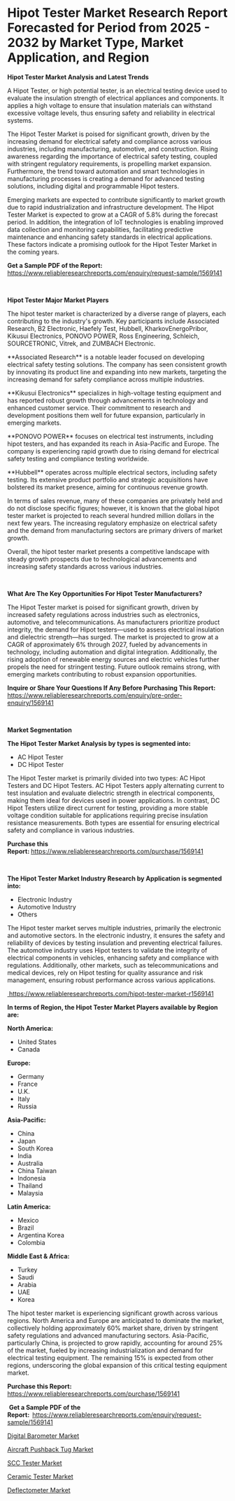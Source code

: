 <p><h1>Hipot Tester Market Research Report Forecasted for Period from 2025 -  2032 by Market Type, Market Application, and Region</h1></p><p><strong>Hipot Tester Market Analysis and Latest Trends</strong></p>
<p><p>A Hipot Tester, or high potential tester, is an electrical testing device used to evaluate the insulation strength of electrical appliances and components. It applies a high voltage to ensure that insulation materials can withstand excessive voltage levels, thus ensuring safety and reliability in electrical systems.</p><p>The Hipot Tester Market is poised for significant growth, driven by the increasing demand for electrical safety and compliance across various industries, including manufacturing, automotive, and construction. Rising awareness regarding the importance of electrical safety testing, coupled with stringent regulatory requirements, is propelling market expansion. Furthermore, the trend toward automation and smart technologies in manufacturing processes is creating a demand for advanced testing solutions, including digital and programmable Hipot testers.</p><p>Emerging markets are expected to contribute significantly to market growth due to rapid industrialization and infrastructure development. The Hipot Tester Market is expected to grow at a CAGR of 5.8% during the forecast period. In addition, the integration of IoT technologies is enabling improved data collection and monitoring capabilities, facilitating predictive maintenance and enhancing safety standards in electrical applications. These factors indicate a promising outlook for the Hipot Tester Market in the coming years.</p></p>
<p><strong>Get a Sample PDF of the Report:&nbsp;</strong> <a href="https://www.reliableresearchreports.com/enquiry/request-sample/1569141?utm_campaign=16&utm_medium=2&utm_source=Github&utm_content=ia&utm_term=18022025&utm_id=hipot-tester">https://www.reliableresearchreports.com/enquiry/request-sample/1569141</a></p>
<p>&nbsp;</p>
<p><strong>Hipot Tester Major Market Players</strong></p>
<p><p>The hipot tester market is characterized by a diverse range of players, each contributing to the industry's growth. Key participants include Associated Research, B2 Electronic, Haefely Test, Hubbell, KharkovEnergoPribor, Kikusui Electronics, PONOVO POWER, Ross Engineering, Schleich, SOURCETRONIC, Vitrek, and ZUMBACH Electronic.</p><p>**Associated Research** is a notable leader focused on developing electrical safety testing solutions. The company has seen consistent growth by innovating its product line and expanding into new markets, targeting the increasing demand for safety compliance across multiple industries.</p><p>**Kikusui Electronics** specializes in high-voltage testing equipment and has reported robust growth through advancements in technology and enhanced customer service. Their commitment to research and development positions them well for future expansion, particularly in emerging markets.</p><p>**PONOVO POWER** focuses on electrical test instruments, including hipot testers, and has expanded its reach in Asia-Pacific and Europe. The company is experiencing rapid growth due to rising demand for electrical safety testing and compliance testing worldwide.</p><p>**Hubbell** operates across multiple electrical sectors, including safety testing. Its extensive product portfolio and strategic acquisitions have bolstered its market presence, aiming for continuous revenue growth.</p><p>In terms of sales revenue, many of these companies are privately held and do not disclose specific figures; however, it is known that the global hipot tester market is projected to reach several hundred million dollars in the next few years. The increasing regulatory emphasize on electrical safety and the demand from manufacturing sectors are primary drivers of market growth.</p><p>Overall, the hipot tester market presents a competitive landscape with steady growth prospects due to technological advancements and increasing safety standards across various industries.</p></p>
<p>&nbsp;</p>
<p><strong>What Are The Key Opportunities For Hipot Tester Manufacturers?</strong></p>
<p><p>The Hipot Tester market is poised for significant growth, driven by increased safety regulations across industries such as electronics, automotive, and telecommunications. As manufacturers prioritize product integrity, the demand for Hipot testers—used to assess electrical insulation and dielectric strength—has surged. The market is projected to grow at a CAGR of approximately 6% through 2027, fueled by advancements in technology, including automation and digital integration. Additionally, the rising adoption of renewable energy sources and electric vehicles further propels the need for stringent testing. Future outlook remains strong, with emerging markets contributing to robust expansion opportunities.</p></p>
<p><strong>Inquire or Share Your Questions If Any Before Purchasing This Report:</strong> <a href="https://www.reliableresearchreports.com/enquiry/pre-order-enquiry/1569141?utm_campaign=16&utm_medium=2&utm_source=Github&utm_content=ia&utm_term=18022025&utm_id=hipot-tester">https://www.reliableresearchreports.com/enquiry/pre-order-enquiry/1569141</a></p>
<p>&nbsp;</p>
<p><strong>Market Segmentation</strong></p>
<p><strong>The Hipot Tester Market Analysis by types is segmented into:</strong></p>
<p><ul><li>AC Hipot Tester</li><li>DC Hipot Tester</li></ul></p>
<p><p>The Hipot Tester market is primarily divided into two types: AC Hipot Testers and DC Hipot Testers. AC Hipot Testers apply alternating current to test insulation and evaluate dielectric strength in electrical components, making them ideal for devices used in power applications. In contrast, DC Hipot Testers utilize direct current for testing, providing a more stable voltage condition suitable for applications requiring precise insulation resistance measurements. Both types are essential for ensuring electrical safety and compliance in various industries.</p></p>
<p><strong>Purchase this Report:&nbsp;</strong><a href="https://www.reliableresearchreports.com/purchase/1569141?utm_campaign=16&utm_medium=2&utm_source=Github&utm_content=ia&utm_term=18022025&utm_id=hipot-tester">https://www.reliableresearchreports.com/purchase/1569141</a></p>
<p>&nbsp;</p>
<p><strong>The Hipot Tester Market Industry Research by Application is segmented into:</strong></p>
<p><ul><li>Electronic Industry</li><li>Automotive Industry</li><li>Others</li></ul></p>
<p><p>The Hipot tester market serves multiple industries, primarily the electronic and automotive sectors. In the electronic industry, it ensures the safety and reliability of devices by testing insulation and preventing electrical failures. The automotive industry uses Hipot testers to validate the integrity of electrical components in vehicles, enhancing safety and compliance with regulations. Additionally, other markets, such as telecommunications and medical devices, rely on Hipot testing for quality assurance and risk management, ensuring robust performance across various applications.</p></p>
<p><a href="https://www.reliableresearchreports.com/hipot-tester-market-r1569141?utm_campaign=16&utm_medium=2&utm_source=Github&utm_content=ia&utm_term=18022025&utm_id=hipot-tester">&nbsp;https://www.reliableresearchreports.com/hipot-tester-market-r1569141</a></p>
<p><strong>In terms of Region, the Hipot Tester Market Players available by Region are:</strong></p>
<p>
    <p> <strong> North America: </strong>
        <ul>
            <li>United States</li>
            <li>Canada</li>
        </ul>
        </p> 
    <p> <strong> Europe: </strong>
        <ul>
            <li>Germany</li>
            <li>France</li>
            <li>U.K.</li>
            <li>Italy</li>
            <li>Russia</li>
        </ul>
        </p> 
    <p> <strong> Asia-Pacific: </strong>
        <ul>
            <li>China</li>
            <li>Japan</li>
            <li>South Korea</li>
            <li>India</li>
            <li>Australia</li>
            <li>China Taiwan</li>
            <li>Indonesia</li>
            <li>Thailand</li>
            <li>Malaysia</li>
        </ul>
        </p> 
    <p> <strong> Latin America: </strong>
        <ul>
            <li>Mexico</li>
            <li>Brazil</li>
            <li>Argentina Korea</li>
            <li>Colombia</li>
        </ul>
        </p> 
    <p> <strong> Middle East & Africa: </strong>
        <ul>
            <li>Turkey</li>
            <li>Saudi</li>
            <li>Arabia</li>
            <li>UAE</li>
            <li>Korea</li>
        </ul>
    </p>
    </p>
<p><p>The hipot tester market is experiencing significant growth across various regions. North America and Europe are anticipated to dominate the market, collectively holding approximately 60% market share, driven by stringent safety regulations and advanced manufacturing sectors. Asia-Pacific, particularly China, is projected to grow rapidly, accounting for around 25% of the market, fueled by increasing industrialization and demand for electrical testing equipment. The remaining 15% is expected from other regions, underscoring the global expansion of this critical testing equipment market.</p></p>
<p><strong>Purchase this Report: </strong><a href="https://www.reliableresearchreports.com/purchase/1569141?utm_campaign=16&utm_medium=2&utm_source=Github&utm_content=ia&utm_term=18022025&utm_id=hipot-tester">https://www.reliableresearchreports.com/purchase/1569141</a></p>
<p>&nbsp;<strong>Get a Sample PDF of the Report:&nbsp;&nbsp;</strong><a href="https://www.reliableresearchreports.com/enquiry/request-sample/1569141?utm_campaign=16&utm_medium=2&utm_source=Github&utm_content=ia&utm_term=18022025&utm_id=hipot-tester">https://www.reliableresearchreports.com/enquiry/request-sample/1569141</a></p>
<p><strong></strong></p>
<p><p><a href="https://github.com/birbamanan03/Market-Research-Report-List-1/blob/main/digital-barometer-market.md?utm_campaign=16&utm_medium=2&utm_source=Github&utm_content=ia&utm_term=18022025&utm_id=hipot-tester">Digital Barometer Market</a></p><p><a href="https://github.com/rashkaeduzor/Market-Research-Report-List-1/blob/main/aircraft-pushback-tug-market.md?utm_campaign=16&utm_medium=2&utm_source=Github&utm_content=ia&utm_term=18022025&utm_id=hipot-tester">Aircraft Pushback Tug Market</a></p><p><a href="https://github.com/bholdsfofie/Market-Research-Report-List-1/blob/main/scc-tester-market.md?utm_campaign=16&utm_medium=2&utm_source=Github&utm_content=ia&utm_term=18022025&utm_id=hipot-tester">SCC Tester Market</a></p><p><a href="https://github.com/abedlagagica4/Market-Research-Report-List-1/blob/main/ceramic-tester-market.md?utm_campaign=16&utm_medium=2&utm_source=Github&utm_content=ia&utm_term=18022025&utm_id=hipot-tester">Ceramic Tester Market</a></p><p><a href="https://github.com/djibenesha/Market-Research-Report-List-1/blob/main/deflectometer-market.md?utm_campaign=16&utm_medium=2&utm_source=Github&utm_content=ia&utm_term=18022025&utm_id=hipot-tester">Deflectometer Market</a></p></p>